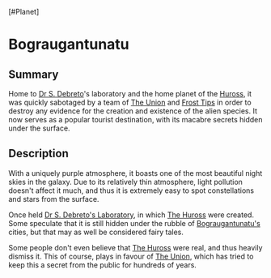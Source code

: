 [#Planet]

# Bograugantunatu

## Summary

Home to [Dr S. Debreto](../Influential%20Persons/Dr%20S.%20Debreto.md)'s laboratory and the home planet of the [Huross](../Species/Fauna/Huross.md), it was quickly sabotaged by a team of [The Union](../Factions/The%20Union.md) and [Frost Tips](../Factions/Frost%20Tips.md) in order to destroy any evidence for the creation and existence of the alien species. It now serves as a popular tourist destination, with its macabre secrets hidden under the surface.

## Description

With a uniquely purple atmosphere, it boasts one of the most beautiful night skies in the galaxy. Due to its relatively thin atmosphere, light pollution doesn't affect it much, and thus it is extremely easy to spot constellations and stars from the surface.

Once held [Dr S. Debreto's Laboratory](../Locations/Dr%20S.%20Debreto's%20Laboratory.md), in which [The Huross](../Species/Fauna/Huross.md) were created. Some speculate that it is still hidden under the rubble of [Bograugantunatu's](Bograugantunatu.md) cities, but that may as well be considered fairy tales.

Some people don't even believe that [The Huross](../Species/Fauna/Huross.md) were real, and thus heavily dismiss it. This of course, plays in favour of [The Union](../Factions/The%20Union.md), which has tried to keep this a secret from the public for hundreds of years.